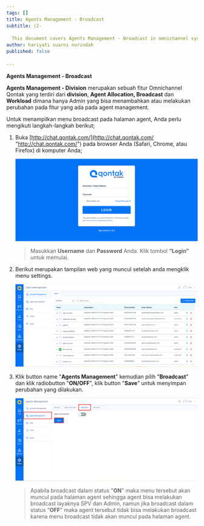 ```yaml
---
tags: []
title: Agents Management - Broadcast
subtitle: |2-

  This document covers Agents Management - Broadcast in omnichannel system
author: hariyati suarni nurindah
published: false

---
```

**Agents Management - Broadcast**

**Agents Management - Division** merupakan sebuah fitur Omnichannel Qontak yang terdiri dari **division**, **Agent Allocation, Broadcast** dan **Workload** dimana hanya Admin yang bisa menambahkan atau melakukan perubahan pada fitur yang ada pada agent management.

Untuk menampilkan menu broadcast pada halaman agent, Anda perlu mengikuti langkah-langkah berikut;

1. Buka [http://chat.qontak.com/](http://chat.qontak.com/ "http://chat.qontak.com/") pada browser Anda (Safari, Chrome, atau Firefox) di komputer Anda;

   ![](/uploads/login-qontak-c.png)

   > Masukkan **Username** dan **Password** Anda. Klik tombol **“Login”** untuk memulai.
2. Berikut merupakan tampilan web yang muncul setelah anda mengklik menu settings.

   ![](/uploads/accounma1.PNG)
3. Klik button name "**Agents Management**" kemudian pilih "**Broadcast**" dan klik radiobutton "**ON/OFF**", klik button "**Save**" untuk menyimpan perubahan yang dilakukan.

   ![](/uploads/broadcast.PNG)

   > Apabila broadcast dalam status "**ON**" maka menu tersebut akan muncul pada halaman agent sehingga agent bisa melakukan broadcast layaknya SPV dan Admin, namun jika broadcast dalam status "**OFF**" maka agent tersebut tidak bisa melakukan broadcast karena menu broadcast tidak akan muncul pada halaman agent.